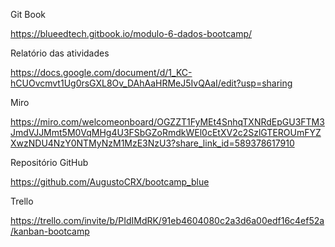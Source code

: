 Git Book

https://blueedtech.gitbook.io/modulo-6-dados-bootcamp/

Relatório das atividades

https://docs.google.com/document/d/1_KC-hCUOvcmvt1Ug0rsGXL8Ov_DAhAaHRMeJ5IvQAaI/edit?usp=sharing

Miro

https://miro.com/welcomeonboard/OGZZT1FyMEt4SnhqTXNRdEpGU3FTM3JmdVJJMmt5M0VqMHg4U3FSbGZoRmdkWEl0cEtXV2c2SzlGTEROUmFYZXwzNDU4NzY0NTMyNzM1MzE3NzU3?share_link_id=589378617910

Repositório GitHub

https://github.com/AugustoCRX/bootcamp_blue

Trello

https://trello.com/invite/b/PIdIMdRK/91eb4604080c2a3d6a00edf16c4ef52a/kanban-bootcamp